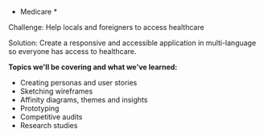 
* Medicare *

Challenge: Help locals and foreigners to access healthcare 

Solution: Create a responsive and accessible application in multi-language so everyone has access to healthcare.


**Topics we'll be covering and what we've learned:**

- Creating personas and user stories
- Sketching wireframes
- Affinity diagrams, themes and insights
- Prototyping
- Competitive audits
- Research studies
